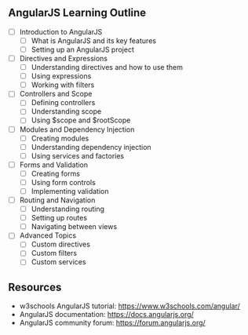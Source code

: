 ## AngularJS Learning Outline

- [ ] Introduction to AngularJS
  - [ ] What is AngularJS and its key features
  - [ ] Setting up an AngularJS project
- [ ] Directives and Expressions
  - [ ] Understanding directives and how to use them
  - [ ] Using expressions
  - [ ] Working with filters
- [ ] Controllers and Scope
  - [ ] Defining controllers
  - [ ] Understanding scope
  - [ ] Using $scope and $rootScope
- [ ] Modules and Dependency Injection
    - [ ] Creating modules
  - [ ] Understanding dependency injection
  - [ ] Using services and factories
- [ ] Forms and Validation
    - [ ] Creating forms
  - [ ] Using form controls
  - [ ] Implementing validation
- [ ] Routing and Navigation
    - [ ] Understanding routing
  - [ ] Setting up routes
  - [ ] Navigating between views
- [ ] Advanced Topics
    - [ ] Custom directives
  - [ ] Custom filters
  - [ ] Custom services

## Resources
  - w3schools AngularJS tutorial: https://www.w3schools.com/angular/
  - AngularJS documentation: https://docs.angularjs.org/
  - AngularJS community forum: https://forum.angularjs.org/
